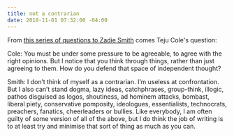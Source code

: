 ```yaml
---
title: not a contrarian
date: 2018-11-01 07:32:00 -04:00
---
```


From [this series of questions to Zadie Smith](http://losarciniegas.blogspot.com/2018/01/zadie-smith-i-have-very-messy-and.html) comes Teju Cole's question:

Cole: You must be under some pressure to be agreeable, to agree with the right opinions. But I notice that you think through things, rather than just agreeing to them. How do you defend that space of independent thought?

Smith: I don’t think of myself as a contrarian. I’m useless at confrontation. But I also can’t stand dogma, lazy ideas, catchphrases, group-think, illogic, pathos disguised as logos, shoutiness, ad hominem attacks, bombast, liberal piety, conservative pomposity, ideologues, essentialists, technocrats, preachers, fanatics, cheerleaders or bullies. Like everybody, I am often guilty of some version of all of the above, but I do think the job of writing is to at least try and minimise that sort of thing as much as you can.